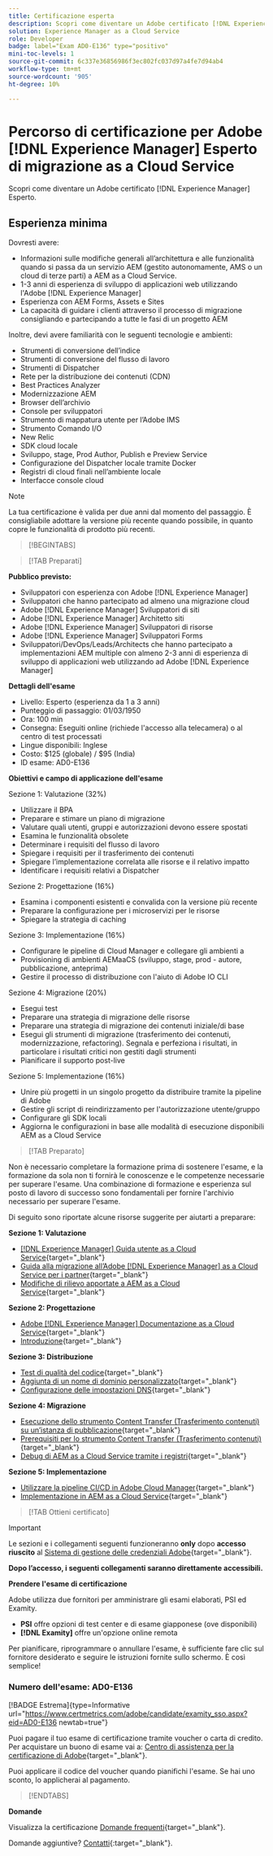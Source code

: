 ```yaml
---
title: Certificazione esperta
description: Scopri come diventare un Adobe certificato [!DNL Experience Manager] esperto.
solution: Experience Manager as a Cloud Service
role: Developer
badge: label="Exam AD0-E136" type="positivo"
mini-toc-levels: 1
source-git-commit: 6c337e36856986f3ec802fc037d97a4fe7d94ab4
workflow-type: tm+mt
source-wordcount: '905'
ht-degree: 10%

---
```


# Percorso di certificazione per Adobe [!DNL Experience Manager] Esperto di migrazione as a Cloud Service

Scopri come diventare un Adobe certificato [!DNL Experience Manager] Esperto.

## Esperienza minima

Dovresti avere:

* Informazioni sulle modifiche generali all’architettura e alle funzionalità quando si passa da un servizio AEM (gestito autonomamente, AMS o un cloud di terze parti) a AEM as a Cloud Service.
* 1-3 anni di esperienza di sviluppo di applicazioni web utilizzando l&#39;Adobe [!DNL Experience Manager]
* Esperienza con AEM Forms, Assets e Sites
* La capacità di guidare i clienti attraverso il processo di migrazione consigliando e partecipando a tutte le fasi di un progetto AEM

Inoltre, devi avere familiarità con le seguenti tecnologie e ambienti:

* Strumenti di conversione dell’indice
* Strumenti di conversione del flusso di lavoro
* Strumenti di Dispatcher
* Rete per la distribuzione dei contenuti (CDN)
* Best Practices Analyzer
* Modernizzazione AEM
* Browser dell’archivio
* Console per sviluppatori
* Strumento di mappatura utente per l’Adobe IMS
* Strumento Comando I/O
* New Relic
* SDK cloud locale
* Sviluppo, stage, Prod Author, Publish e Preview Service
* Configurazione del Dispatcher locale tramite Docker
* Registri di cloud finali nell’ambiente locale
* Interfacce console cloud

>[!NOTE]
>
>La tua certificazione è valida per due anni dal momento del passaggio. È consigliabile adottare la versione più recente quando possibile, in quanto copre le funzionalità di prodotto più recenti.

>[!BEGINTABS]

>[!TAB Preparati]

**Pubblico previsto:**

* Sviluppatori con esperienza con Adobe [!DNL Experience Manager]
* Sviluppatori che hanno partecipato ad almeno una migrazione cloud
* Adobe [!DNL Experience Manager] Sviluppatori di siti
* Adobe [!DNL Experience Manager] Architetto siti
* Adobe [!DNL Experience Manager] Sviluppatori di risorse
* Adobe [!DNL Experience Manager] Sviluppatori Forms
* Sviluppatori/DevOps/Leads/Architects che hanno partecipato a implementazioni AEM multiple con almeno 2-3 anni di esperienza di sviluppo di applicazioni web utilizzando ad Adobe [!DNL Experience Manager]

**Dettagli dell&#39;esame**

* Livello: Esperto (esperienza da 1 a 3 anni)
* Punteggio di passaggio: 01/03/1950
* Ora: 100 min
* Consegna: Eseguiti online (richiede l&#39;accesso alla telecamera) o al centro di test processati
* Lingue disponibili: Inglese
* Costo: $125 (globale) / $95 (India)
* ID esame: AD0-E136

**Obiettivi e campo di applicazione dell&#39;esame**

Sezione 1: Valutazione (32%)

* Utilizzare il BPA
* Preparare e stimare un piano di migrazione
* Valutare quali utenti, gruppi e autorizzazioni devono essere spostati
* Esamina le funzionalità obsolete
* Determinare i requisiti del flusso di lavoro
* Spiegare i requisiti per il trasferimento dei contenuti
* Spiegare l’implementazione correlata alle risorse e il relativo impatto
* Identificare i requisiti relativi a Dispatcher

Sezione 2: Progettazione (16%)

* Esamina i componenti esistenti e convalida con la versione più recente
* Preparare la configurazione per i microservizi per le risorse
* Spiegare la strategia di caching

Sezione 3: Implementazione (16%)

* Configurare le pipeline di Cloud Manager e collegare gli ambienti a
* Provisioning di ambienti AEMaaCS (sviluppo, stage, prod - autore, pubblicazione, anteprima)
* Gestire il processo di distribuzione con l&#39;aiuto di Adobe IO CLI

Sezione 4: Migrazione (20%)

* Esegui test
* Preparare una strategia di migrazione delle risorse
* Preparare una strategia di migrazione dei contenuti iniziale/di base
* Esegui gli strumenti di migrazione (trasferimento dei contenuti, modernizzazione, refactoring). Segnala e perfeziona i risultati, in particolare i risultati critici non gestiti dagli strumenti
* Pianificare il supporto post-live

Sezione 5: Implementazione (16%)

* Unire più progetti in un singolo progetto da distribuire tramite la pipeline di Adobe
* Gestire gli script di reindirizzamento per l&#39;autorizzazione utente/gruppo
* Configurare gli SDK locali
* Aggiorna le configurazioni in base alle modalità di esecuzione disponibili AEM as a Cloud Service

>[!TAB Preparato]

Non è necessario completare la formazione prima di sostenere l&#39;esame, e la formazione da sola non ti fornirà le conoscenze e le competenze necessarie per superare l&#39;esame. Una combinazione di formazione e esperienza sul posto di lavoro di successo sono fondamentali per fornire l&#39;archivio necessario per superare l&#39;esame.

Di seguito sono riportate alcune risorse suggerite per aiutarti a preparare:

**Sezione 1: Valutazione**


* [[!DNL Experience Manager] Guida utente as a Cloud Service](https://experienceleague.adobe.com/docs/experience-manager-cloud-service/content/home.html?lang=it){target="_blank"}
* [Guida alla migrazione all’Adobe [!DNL Experience Manager] as a Cloud Service per i partner](https://experienceleague.adobe.com/docs/experience-manager-cloud-service/content/migration-journey/getting-started-partners.html?lang=en){target="_blank"}
* [ Modifiche di rilievo apportate a AEM as a Cloud Service](https://experienceleague.adobe.com/docs/experience-manager-cloud-service/content/release-notes/aem-cloud-changes.html?lang=it){target="_blank"}

**Sezione 2: Progettazione**

* [Adobe [!DNL Experience Manager] Documentazione as a Cloud Service](https://experienceleague.adobe.com/docs/experience-manager-cloud-service.html?lang=it){target="_blank"}
* [Introduzione](https://experienceleague.adobe.com/docs/experience-manager-cloud-service/content/implementing/content-delivery/caching.html?lang=it){target="_blank"}

**Sezione 3: Distribuzione**

* [Test di qualità del codice](https://experienceleague.adobe.com/docs/experience-manager-cloud-service/content/implementing/using-cloud-manager/test-results/code-quality-testing.html?lang=it){target="_blank"}
* [Aggiunta di un nome di dominio personalizzato](https://experienceleague.adobe.com/docs/experience-manager-cloud-service/content/implementing/using-cloud-manager/custom-domain-names/add-custom-domain-name.html?lang=en){target="_blank"}
* [Configurazione delle impostazioni DNS](https://experienceleague.adobe.com/docs/experience-manager-cloud-service/content/implementing/using-cloud-manager/custom-domain-names/configure-dns-settings.html?lang=en){target="_blank"}

**Sezione 4: Migrazione**

* [Esecuzione dello strumento Content Transfer (Trasferimento contenuti) su un’istanza di pubblicazione](https://experienceleague.adobe.com/docs/experience-manager-cloud-service/content/migration-journey/cloud-migration/content-transfer-tool/running-content-transfer-tool-publish-instance.html?lang=en){target="_blank"}
* [Prerequisiti per lo strumento Content Transfer (Trasferimento contenuti)](https://experienceleague.adobe.com/docs/experience-manager-cloud-service/content/migration-journey/cloud-migration/content-transfer-tool/prerequisites-content-transfer-tool.html?lang=en){target="_blank"}
* [Debug di AEM as a Cloud Service tramite i registri](https://experienceleague.adobe.com/docs/experience-manager-learn/cloud-service/debugging/debugging-aem-as-a-cloud-service/logs.html?lang=en){target="_blank"}

**Sezione 5: Implementazione**

* [Utilizzare la pipeline CI/CD in Adobe Cloud Manager](https://experienceleague.adobe.com/docs/experience-manager-learn/foundation/cloud-manager/use-the-cicd-pipeline-in-cloud-manager-for-aem.html?lang=en){target="_blank"}
* [Implementazione in AEM as a Cloud Service](https://experienceleague.adobe.com/docs/experience-manager-cloud-service/content/implementing/deploying/overview.html?lang=en){target="_blank"}

>[!TAB Ottieni certificato]

>[!IMPORTANT]
>
>Le sezioni e i collegamenti seguenti funzioneranno **only**  dopo **accesso riuscito** al [Sistema di gestione delle credenziali Adobe](http://www.certmetrics.com/adobe){target="_blank"}.


**Dopo l’accesso, i seguenti collegamenti saranno direttamente accessibili.**

**Prendere l&#39;esame di certificazione**

Adobe utilizza due fornitori per amministrare gli esami elaborati, PSI ed Examity.

* **PSI** offre opzioni di test center e di esame giapponese (ove disponibili)
* **[!DNL Examity]** offre un&#39;opzione online remota

Per pianificare, riprogrammare o annullare l&#39;esame, è sufficiente fare clic sul fornitore desiderato e seguire le istruzioni fornite sullo schermo. È così semplice!

### Numero dell&#39;esame: AD0-E136

[!BADGE Estrema]{type=Informative url="https://www.certmetrics.com/adobe/candidate/examity_sso.aspx?eid=AD0-E136 newtab=true"}

Puoi pagare il tuo esame di certificazione tramite voucher o carta di credito. Per acquistare un buono di esame vai a: [Centro di assistenza per la certificazione di Adobe](https://market.xvoucher.com/adobe/global){target="_blank"}.

Puoi applicare il codice del voucher quando pianifichi l&#39;esame. Se hai uno sconto, lo applicherai al pagamento.

>[!ENDTABS]

**Domande**

Visualizza la certificazione [Domande frequenti](https://experienceleague.adobe.com/docs/certification/certification/faq.html?lang=en){target="_blank"}.

Domande aggiuntive? [Contatti](mailto:certif@adobe.com){:target=&quot;_blank&quot;}.

